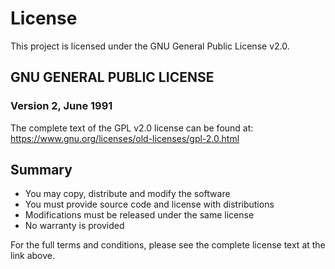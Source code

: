 # License

This project is licensed under the GNU General Public License v2.0.

## GNU GENERAL PUBLIC LICENSE
### Version 2, June 1991

The complete text of the GPL v2.0 license can be found at:
https://www.gnu.org/licenses/old-licenses/gpl-2.0.html

## Summary
- You may copy, distribute and modify the software
- You must provide source code and license with distributions
- Modifications must be released under the same license
- No warranty is provided

For the full terms and conditions, please see the complete license text at the link above.
